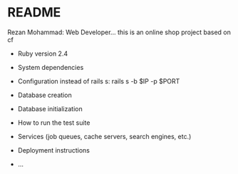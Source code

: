 # README
Rezan Mohammad: Web Developer...
this is an online shop project based on cf

* Ruby version
 2.4
* System dependencies

* Configuration
    instead of rails s:
    rails s -b $IP -p $PORT

* Database creation

* Database initialization

* How to run the test suite

* Services (job queues, cache servers, search engines, etc.)

* Deployment instructions

* ...
